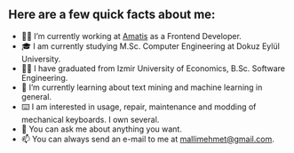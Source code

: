 ## Here are a few quick facts about me: 


- 👨‍💻 I’m currently working at [Amatis](https://www.amatis.nl) as a Frontend Developer.
- 🎓 I am currently studying M.Sc. Computer Engineering at Dokuz Eylül University.
- 👨‍🎓 I have graduated from Izmir University of Economics, B.Sc. Software Engineering.
- 🌱 I’m currently learning about text mining and machine learning in general.
- ⌨️ I am interested in usage, repair, maintenance and modding of mechanical keyboards. I own several.
- 💬 You can ask me about anything you want.
- 📫 You can always send an e-mail to me at mallimehmet@gmail.com.
